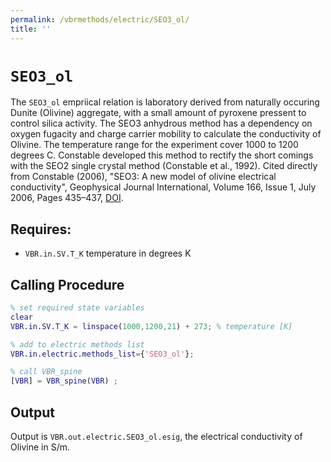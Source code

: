 ```yaml
---
permalink: /vbrmethods/electric/SEO3_ol/
title: ''
---
```

# `SEO3_ol`

The `SEO3_ol` empriical relation is laboratory derived from naturally occuring Dunite (Olivine) aggregate, with a small amount of pyroxene pressent to control silica activity. The SEO3 anhydrous method has a dependency on oxygen fugacity and charge carrier mobility to calculate the conductivity of Olivine. The temperature range for the experiment cover 1000 to 1200 degrees C. Constable developed this method to rectify the short comings with the SEO2 single crystal method (Constable et al., 1992).
Cited directly from Constable (2006), "SEO3: A new model of olivine electrical conductivity", Geophysical Journal International, Volume 166, Issue 1, July 2006, Pages 435–437, [DOI](https://doi.org/10.1111/j.1365-246X.2006.03041).

## Requires:
* `VBR.in.SV.T_K` temperature in degrees K

## Calling Procedure

```matlab
% set required state variables
clear
VBR.in.SV.T_K = linspace(1000,1200,21) + 273; % temperature [K]

% add to electric methods list
VBR.in.electric.methods_list={'SEO3_ol'};

% call VBR_spine
[VBR] = VBR_spine(VBR) ;
```

## Output
Output is `VBR.out.electric.SEO3_ol.esig`, the electrical conductivity of Olivine in S/m.
